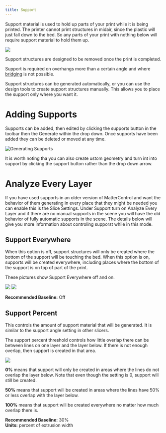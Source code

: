 ```yaml
---
title: Support
---
```


Support material is used to hold up parts of your print while it is being printed. The printer cannot print structures in midair, since the plastic will just fall down to the bed. So any parts of your print with nothing below will require support material to hold them up.

![](https://lh3.googleusercontent.com/wHd93HItCPyqb5fHGhOd4ic9wFXksziIvAMWhH-TIQmAayB_0Uu5fzFMZpMabCJPH81B0UE9YtJfYWmhzU_o_CpvTA=s0)

Support structures are designed to be removed once the print is completed.

Support is required on overhangs more than a certain angle and where [bridging](../speed/speed#bridging) is not possible.

Support structures can be generated automatically, or you can use the design tools to create support structures manually. This allows you to place the support only where you want it.

Adding Supports
===============

Supports can be added, then edited by clicking the supports button in the toolbar then the Generate within the drop down. Once supports have been added they can be deleted or moved at any time.

![Generating Supports](https://lh3.googleusercontent.com/szS02lAmwIwE46RkNo44UFzMUJGNX67XPIw0eMDtNaZZWcZFF4LWNGURL7Wcgm4UB4Dx3DvX_7BcLyCXTSxIczp-aw)

It is worth noting tha you can also create ustom geometry and turn int into support by clicking the support button rather than the drop down arrow.

Analyze Every Layer
===================

If you have used supports in an older version of MatterControl and want the behavior of them generating in every place that they might be needed you can enable this is the Slice Settings. Under Support turn on Analyze Every Layer and if there are no manual supports in the scene you will have the old behavior of fully automatic supports in the scene. The details below will give you more information about controling supporst while in this mode.

## Support Everywhere

When this option is off, support structures will only be created where the bottom of the support will be touching the bed. When this option is on, supports will be created everywhere, including places where the bottom of the support is on top of part of the print.

These pictures show Support Everywhere off and on.

![](https://lh3.googleusercontent.com/lsQezUyXcoKvXC9otva7en0n1m0RFYsjfbsX_ZvAycq8hRwwz9MnW_RMD3qQM_key3UD-92lCa9uwiuLByXcJk7sPw=w200) ![](https://lh3.googleusercontent.com/U81WpnoO4fFRM7bB3Fq9CxMSTFnQrtUAmmc8v3KkhUC7WNYDD61ljP5bQK5Y210BgaT8Hj8kQUllqvEStbWBmpAY=w200)

**Recommended Baseline:** Off

## Support Percent

This controls the amount of support material that will be generated. It is similar to the support angle setting in other slicers.

The support percent threshold controls how little overlap there can be between lines on one layer and the layer below. If there is not enough overlap, then support is created in that area.

![](https://lh3.googleusercontent.com/0oWaiPwhV4FB-QKEZ0G59UzUnw42C8sZHJXPhHpE8UiHO1RzBrBuH-Nw41KZYvUnv7ghz3uskMCqZ_26LbaPOhNw)

**0%** means that support will only be created in areas where the lines do not overlap the layer below. Note that even though the setting is 0, support will still be created.

**50%** means that support will be created in areas where the lines have 50% or less overlap with the layer below.

**100%** means that support will be created everywhere no matter how much overlap there is.

**Recommended Baseline:** 30%  
**Units:** percent of extrusion width